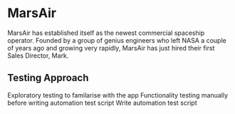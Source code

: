 # MarsAir
MarsAir has established itself as the newest commercial spaceship operator. Founded by a group of genius engineers who left NASA a couple of years ago and growing very rapidly, MarsAir has just hired their first Sales Director, Mark.

## Testing Approach
Exploratory testing to familarise with the app
Functionality testing manually before writing automation test script
Write automation test script

